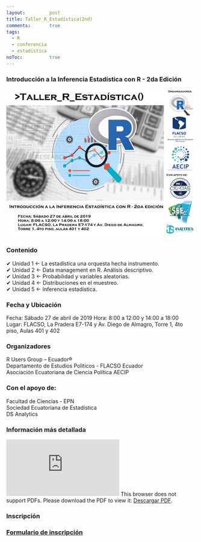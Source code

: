 ```yaml
---
layout: 		post
title: Taller_R_Estadística(2nd)
comments:		true
tags: 
  - R
  - conferencia
  - estadistica
noToc:			true
---
```


### Introducción a la Inferencia Estadística con R - 2da Edición 



![](/img/eventos/inf_stat2.jpeg)

### Contenido

✔ Unidad 1 <- La estadística una orquesta hecha instrumento.  
✔ Unidad 2 <- Data management en R. Análisis descriptivo.  
✔ Unidad 3 <- Probabilidad y variables aleatorias.  
✔ Unidad 4 <- Distribuciones en el muestreo.  
✔ Unidad 5 <- Inferencia estadística.  

### Fecha y Ubicación

Fecha: Sábado 27 de abril de 2019
Hora: 8:00 a 12:00 y 14:00 a 18:00  
Lugar: FLACSO, La Pradera E7-174 y Av. Diego de Almagro, Torre 1, 4to piso, Aulas 401 y 402  
  
### Organizadores

R Users Group – Ecuador®  
Departamento de Estudios Polìticos - FLACSO Ecuador  
Asociación Ecuatoriana de Ciencia Política AECIP

### Con el apoyo de:  

Facultad de Ciencias - EPN  
Sociedad Ecuatoriana de Estadística  
DS Analytics  

### Información más detallada

<object data="http://rusersgroup.com/pdf/inf_rstat2/Taller de Introducción a la Inferencia Estadística - RUGE_2nd.pdf" type="application/pdf" width="1100px" height="800px">
    <embed src="http://rusersgroup.com/pdf/inf_rstat2/Taller de Introducción a la Inferencia Estadística - RUGE 2.pdf">
        This browser does not support PDFs. Please download the PDF to view it: 
  <a href="http://rusersgroup.com/pdf/inf_rstat2/
Taller de Introducción a la Inferencia Estadística - RUGE_2nd.pdf">Descargar PDF</a>.</p>
    </embed>
</object>


### Inscripción

### [Formulario de inscripción](https://forms.gle/XEUDbHX93KG5HPN48)  
  
  

